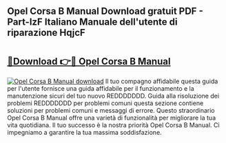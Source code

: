 ## Opel Corsa B Manual Download gratuit PDF - Part-IzF Italiano Manuale dell'utente di riparazione HqjcF

# <h2><a href="http://dfbgzhx.blite.top/?on=Opel+Corsa+B+Manual">🔗Download 👉🔴 Opel Corsa B Manual</a></h2>

[![Opel Corsa B Manual download](https://i.imgur.com/lujVjoI.png)](http://dfbgzhx.blite.top/?on=Opel+Corsa+B+Manual)
Il tuo compagno affidabile questa guida per l'utente fornisce una guida affidabile per il funzionamento e la manutenzione sicuri del tuo nuovo REDDDDDDD. Guida alla risoluzione dei problemi REDDDDDDD per problemi comuni questa sezione contiene soluzioni per problemi comuni e messaggi di errore. Questo straordinario Opel Corsa B Manual offre una varietà di funzionalità per migliorare la tua vita quotidiana. Il tuo successo è la nostra priorità Opel Corsa B Manual. Ci impegniamo a garantire la tua massima soddisfazione.
